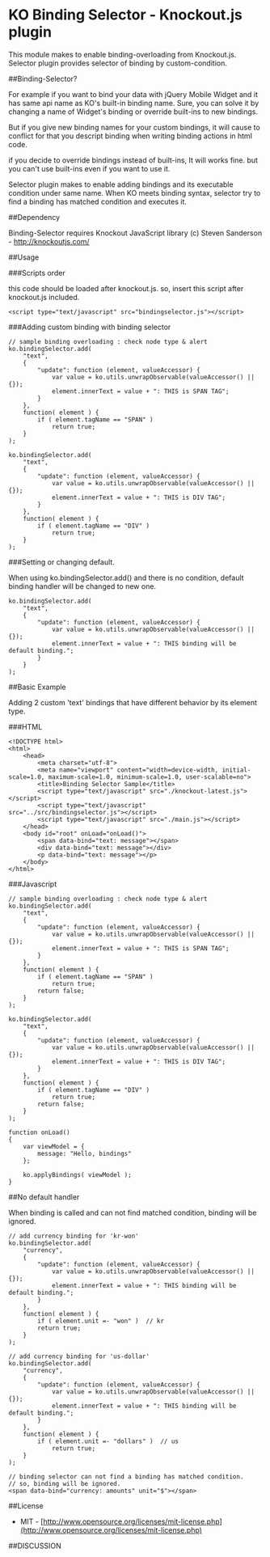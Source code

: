 KO Binding Selector - Knockout.js plugin
======

This module makes to enable binding-overloading from Knockout.js.
Selector plugin provides selector of binding by custom-condition.

##Binding-Selector?

For example if you want to bind your data with jQuery Mobile Widget and it has same api name as KO's built-in binding name.
Sure, you can solve it by changing a name of Widget's binding or override built-ins to new bindings.

But if you give new binding names for your custom bindings,
it will cause to conflict for that you descript binding when writing binding actions in html code.

if you decide to override bindings instead of built-ins, It will works fine.
but you can't use built-ins even if you want to use it.

Selector plugin makes to enable adding bindings and its executable condition under same name.
When KO meets binding syntax, selector try to find a binding has matched condition and executes it.

##Dependency

Binding-Selector requires Knockout JavaScript library (c) Steven Sanderson - http://knockoutjs.com/

##Usage

###Scripts order

this code should be loaded after knockout.js. so, insert this script after knockout.js included.

  
  <script type="text/javascript" src="knockout.js"></script>
	<script type="text/javascript" src="bindingselector.js"></script>


###Adding custom binding with binding selector

	// sample binding overloading : check node type & alert
	ko.bindingSelector.add(
		"text",
		{
			"update": function (element, valueAccessor) {
				var value = ko.utils.unwrapObservable(valueAccessor() || {});
				element.innerText = value + ": THIS is SPAN TAG";
			}
		},
		function( element ) {
			if ( element.tagName == "SPAN" )
				return true;
		}
	);

	ko.bindingSelector.add(
		"text",
		{
			"update": function (element, valueAccessor) {
				var value = ko.utils.unwrapObservable(valueAccessor() || {});
				element.innerText = value + ": THIS is DIV TAG";
			}
		},
		function( element ) {
			if ( element.tagName == "DIV" )
				return true;
		}
	);

###Setting or changing default.

When using ko.bindingSelector.add() and there is no condition, default binding handler will be changed to new one.

	ko.bindingSelector.add(
		"text",
		{
			"update": function (element, valueAccessor) {
				var value = ko.utils.unwrapObservable(valueAccessor() || {});
				element.innerText = value + ": THIS binding will be default binding.";
			}
		}
	);

##Basic Example

Adding 2 custom 'text' bindings that have different behavior by its element type.

###HTML

	<!DOCTYPE html>
	<html>
		<head>
			<meta charset="utf-8">
			<meta name="viewport" content="width=device-width, initial-scale=1.0, maximum-scale=1.0, minimum-scale=1.0, user-scalable=no">
			<title>Binding Selector Sample</title>
			<script type="text/javascript" src="./knockout-latest.js"></script>
			<script type="text/javascript" src="../src/bindingselector.js"></script>
			<script type="text/javascript" src="./main.js"></script>
		</head>
		<body id="root" onLoad="onLoad()">
			<span data-bind="text: message"></span>
			<div data-bind="text: message"></div>
			<p data-bind="text: message"></p>
		</body>
	</html>

###Javascript

    // sample binding overloading : check node type & alert
	ko.bindingSelector.add(
		"text",
		{
			"update": function (element, valueAccessor) {
				var value = ko.utils.unwrapObservable(valueAccessor() || {});
				element.innerText = value + ": THIS is SPAN TAG";
			}
		},
		function( element ) {
			if ( element.tagName == "SPAN" )
				return true;
			return false;
		}
	);

	ko.bindingSelector.add(
		"text",
		{
			"update": function (element, valueAccessor) {
				var value = ko.utils.unwrapObservable(valueAccessor() || {});
				element.innerText = value + ": THIS is DIV TAG";
			}
		},
		function( element ) {
			if ( element.tagName == "DIV" )
				return true;
			return false;
		}
	);

	function onLoad()
	{
		var viewModel = {
			message: "Hello, bindings"
		};

		ko.applyBindings( viewModel );
	}

##No default handler

When binding is called and can not find matched condition, binding will be ignored.
  
	// add currency binding for 'kr-won'
	ko.bindingSelector.add(
		"currency",
		{
			"update": function (element, valueAccessor) {
				var value = ko.utils.unwrapObservable(valueAccessor() || {});
				element.innerText = value + ": THIS binding will be default binding.";
			}
		},
		function( element ) {
			if ( element.unit =- "won" )  // kr
			return true;
		}
	);

	// add currency binding for 'us-dollar'
	ko.bindingSelector.add(
		"currency",
		{
			"update": function (element, valueAccessor) {
				var value = ko.utils.unwrapObservable(valueAccessor() || {});
				element.innerText = value + ": THIS binding will be default binding.";
			}
		},
		function( element ) {
			if ( element.unit =- "dollars" )  // us
				return true;
		}
	);

	// binding selector can not find a binding has matched condition.
	// so, binding will be ignored.
	<span data-bind="currency: amounts" unit="$"></span>

##License
* MIT - [http://www.opensource.org/licenses/mit-license.php](http://www.opensource.org/licenses/mit-license.php)

##DISCUSSION
